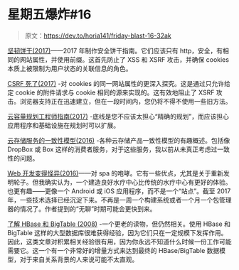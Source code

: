 # 星期五爆炸#16

> 原文：<https://dev.to/horia141/friday-blast-16-32ak>

[坚韧饼干(2017)](https://scotthelme.co.uk/tough-cookies/)——2017 年制作安全饼干指南。它们应该只有 http，安全，有相同的网站属性，并使用前缀。这首先防止了 XSS 和 XSRF 攻击，并确保 cookies 本质上被限制为用户状态的关联信息的角色。

[CSRF 死了(2017)](https://scotthelme.co.uk/csrf-is-dead/) -对 cookies 的同一网站属性的更深入探究。这是通过只允许给定 cookie 的附件请求与 cookie 相同的源来实现的。这有效地阻止了 XSRF 攻击。浏览器支持正在迅速建立，但在一段时间内，您仍将不得不使用一些旧方法。

[云容量规划工程师指南(2017)](https://increment.com/cloud/an-engineers-guide-to-cloud-capacity-planning/) -底线是您不应该太担心“精确的规划”，而应该担心应用程序和基础设施在规划时可以扩展。

[云存储服务的一致性模型(2016)](https://blog.cloudrail.com/compare-consistency-models-of-cloud-storage-services/) -各种云存储产品一致性模型的有趣概述。包括像 DropBox 或 Box 这样的消费者服务，对于这些服务，我以前从未真正考虑过一致性的问题。

[Web 开发变得怪异(2016)](http://ane.github.io/2016/10/25/web-development-has-become-weird.html)——对 spa 的咆哮。它有一些优点，尤其是关于重新发明轮子。但我确实认为，一个建造良好水疗中心比传统的水疗中心有更好的体验。也更有趣——更像一个 Android 或 iOS 应用程序，而不是一个“站点”。截至 2017 年，一些技术选择已经沉淀下来。不再是一周一个构建系统或者一个月一个包管理器的情况了。作者提到的“无聊”时期可能会更快到来。

[了解 HBase 和 BigTable (2008)](http://jimbojw.com/wiki/index.php?title=Understanding_Hbase_and_BigTable) -一个更老的读物，但仍然相关。使用 HBase 和 BigTable 这样的大型数据库很难获得经验，因为它们只在一定规模下发挥作用。因此，这类文章对积累相关经验很有用，因为你永远不知道什么时候一份工作可能需要它。这一个有一个非常好的增量方式来达到最终的 HBase/BigTable 数据模型，对于来自关系背景的人来说可能不太直观。